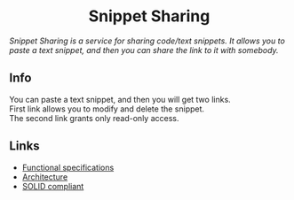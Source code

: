 <p align="center">
<h1 align="center">Snippet Sharing</h1>
</p>

*Snippet Sharing is a service for sharing code/text snippets. It allows you to paste a text snippet, and then you can share the link to it with somebody.*

## Info
You can paste a text snippet, and then you will get two links.  
First link allows you to modify and delete the snippet.  
The second link grants only read-only access.

## Links
- [Functional specifications][1]
- [Architecture][2]
- [SOLID compliant][3]

[1]: https://github.com/QwerMike/dr-guess/blob/master/docs/func-spec-uml.svg
[2]: https://github.com/QwerMike/dr-guess/blob/master/docs/architecture.md
[3]: https://github.com/QwerMike/dr-guess/blob/master/docs/solid-compliant.md
